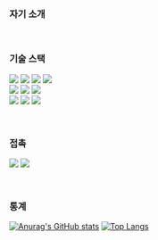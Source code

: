 <!-- ![우주](https://user-images.githubusercontent.com/50413112/105368338-c5250000-5c44-11eb-9a01-5a8c95186bba.jpg) -->

### 자기 소개

&nbsp;

### 기술 스택
<div>
  <!-- C --> <img src="https://img.shields.io/badge/c-%2300599C.svg?style=for-the-badge&logo=c%2B%2B&logoColor=white"/>
  <!-- Java --> <img src="https://img.shields.io/badge/java-007396?style=for-the-badge&logo=java&logoColor=white"/> 
  <!-- Spring --> <img src="https://img.shields.io/badge/Spring-6DB33F?style=for-the-badge&logo=Spring&logoColor=white"/>
  <!-- Github --> <img src="https://img.shields.io/badge/github-181717?style=for-the-badge&logo=github&logoColor=white"/>
</div>

<div>
  <!-- C++ --> <img src="https://img.shields.io/badge/c++-%2300599C.svg?style=for-the-badge&logo=c%2B%2B&logoColor=white"/>
  <!-- Python --> <img src="https://img.shields.io/badge/python-3670A0?style=for-the-badge&logo=python&logoColor=ffdd54"/>
  <!-- Linux --> <img src="https://img.shields.io/badge/linux-FCC624?style=for-the-badge&logo=linux&logoColor=black"/>
</div>

<div>
  <!-- C# --> <img src="https://img.shields.io/badge/c%23-%23239120.svg?style=for-the-badge&logo=c-sharp&logoColor=white"/>
  <!-- MySQL --> <img src="https://img.shields.io/badge/mysql-4479A1?style=for-the-badge&logo=mysql&logoColor=white"/>
  <!-- Unity --> <img src="https://img.shields.io/badge/Unity-6DB33F?style=for-the-badge&logo=Unity&logoColor=white"/>
</div>
  
&nbsp;

### 접촉
<div>
  <!-- 블로그 주소 --> <a href="https://blog.naver.com/songbyhyeok"><img src="https://img.shields.io/badge/Tech%20Blog-11B48A?style=flat-    square&logo=Vimeo&logoColor=white&link=https://blog.naver.com/songbyhyeok"/></a> 
  <!-- 이메일 주소 --> <a href="mailto:songbyhyeok@gmail.com"><img src="https://img.shields.io/badge/Gmail-d14836?style=flat-  square&logo=Gmail&logoColor=white&link=songbyhyeok@gmail.com"/></a>
</div>

&nbsp;

### 통계
[![Anurag's GitHub stats](https://github-readme-stats.vercel.app/api?username=songbyhyeok)](https://github.com/anuraghazra/github-readme-stats)
[![Top Langs](https://github-readme-stats.vercel.app/api/top-langs/?username=songbyhyeok&layout=compact)](https://github.com/anuraghazra/github-readme-stats)


<!--
**songbyhyeok/songbyhyeok** is a ✨ _special_ ✨ repository because its `README.md` (this file) appears on your GitHub profile.

Here are some ideas to get you started:

- 🔭 I’m currently working on ...
- 🌱 I’m currently learning ...
- 👯 I’m looking to collaborate on ...
- 🤔 I’m looking for help with ...
- 💬 Ask me about ...
- 📫 How to reach me: ...
- 😄 Pronouns: ...
- ⚡ Fun fact: ...
-->
